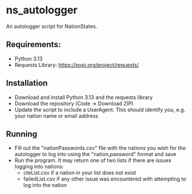 # ns_autologger
An autologger script for NationStates.
## Requirements:
- Python 3.13
- Requests Library: https://pypi.org/project/requests/
## Installation
- Download and install Python 3.13 and the requests library
- Download the repository (Code -> Download ZIP)
- Update the script to include a UserAgent. This should identify you, e.g. your nation name or email address
## Running
- Fill out the "nationPasswords.csv" file with the nations you wish for the autologger to log into using the "nation,password" format and save
- Run the program. It may return one of two lists if there are issues logging into nations:
  - cteList.csv if a nation in your list does not exist
  - failedList.csv if any other issue was encountered with attempting to log into the nation

